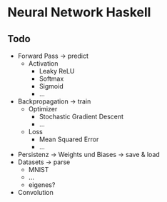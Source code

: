 # Neural Network Haskell

## Todo
- Forward Pass &rarr; predict
    - Activation
        - Leaky ReLU
        - Softmax
        - Sigmoid
        - ...
- Backpropagation &rarr; train
   - Optimizer
      - Stochastic Gradient Descent
      - ...
   - Loss
      - Mean Squared Error
      - ...
- Persistenz → Weights und Biases &rarr; save & load
- Datasets &rarr; parse
    - MNIST
    - ...
    - eigenes?
- Convolution
